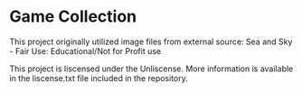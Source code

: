 # Game Collection

This project originally utilized image files from external source: Sea and Sky - Fair Use: Educational/Not for Profit use

This project is liscensed under the Unliscense. More information is available in the liscense.txt file included in the repository.